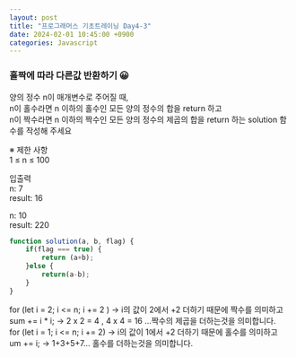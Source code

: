 ```yaml
---
layout: post
title: "프로그래머스 기초트레이닝 Day4-3"
date: 2024-02-01 10:45:00 +0900
categories: Javascript
---
```

### 홀짝에 따라 다른값 반환하기 😀

양의 정수 n이 매개변수로 주어질 때, <br>
n이 홀수라면 n 이하의 홀수인 모든 양의 정수의 합을 return 하고 <br>
n이 짝수라면 n 이하의 짝수인 모든 양의 정수의 제곱의 합을 return 하는 solution 함수를 작성해 주세요<br>

※ 제한 사항<br>
1 ≤ n ≤ 100<br>

입출력 <br>
n: 7<br>
result: 16<br>

n: 10<br>
result: 220<br>

```javascript
function solution(a, b, flag) {
    if(flag === true) {
        return (a+b);
    }else {
        return(a-b);
    }
}
```
for (let i = 2; i <= n; i += 2 ) -> i의 값이 2에서  +2 더하기 때문에 짝수를 의미하고<br>
sum += i * i; -> 2 x 2 = 4 , 4 x 4 = 16 ...짝수의 제곱을 더하는것을 의미합니다.<br>
for (let i = 1; i <= n; i += 2) -> i의 값이 1에서 +2 더하기 때문에 홀수를 의미하고<br>
um += i; -> 1+3+5+7... 홀수를 더하는것을 의미합니다.
